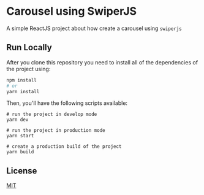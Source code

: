 # Carousel using SwiperJS

A simple ReactJS project about how create a carousel using `swiperjs`

## Run Locally

After you clone this repository you need to install all of the dependencies of the project using:

```sh
npm install
# or
yarn install
```

Then, you'll have the following scripts available:

```
# run the project in develop mode
yarn dev

# run the project in production mode
yarn start

# create a production build of the project
yarn build
```

## License

[MIT](LICENSE)
